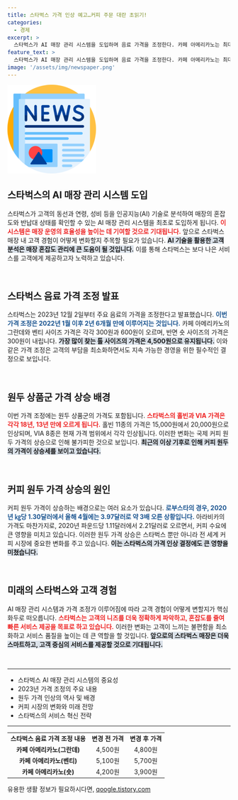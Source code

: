 ```yaml
---
title: 스타벅스 가격 인상 예고…커피 주문 대란 초읽기!
categories:
  - 경제
excerpt: >
  스타벅스가 AI 매장 관리 시스템을 도입하며 음료 가격을 조정한다. 카페 아메리카노는 최대 600원이 인상되며, 홀빈과 VIA 가격도 18년 만에 상승. 대내외 비용 부담 증가가 원인! 클릭해서 더 자세히 알아보세요!
feature_text: >
  스타벅스가 AI 매장 관리 시스템을 도입하며 음료 가격을 조정한다. 카페 아메리카노는 최대 600원이 인상되며, 홀빈과 VIA 가격도 18년 만에 상승. 대내외 비용 부담 증가가 원인! 클릭해서 더 자세히 알아보세요!
image: '/assets/img/newspaper.png'
---
```


<p><img src="/assets/img/newspaper.png" alt="kimp 속보" /></p>

<h2 data-ke-size="size26">스타벅스의 AI 매장 관리 시스템 도입</h2>

<p data-ke-size="size16">스타벅스가 고객의 동선과 연령, 성비 등을 인공지능(AI) 기술로 분석하여 매장의 혼잡도와 반납대 상태를 확인할 수 있는 AI 매장 관리 시스템을 최초로 도입하게 됩니다. <b><span style="color: #ee2323;">이 시스템은 매장 운영의 효율성을 높이는 데 기여할 것으로 기대됩니다.</span></b> 앞으로 스타벅스 매장 내 고객 경험이 어떻게 변화할지 주목할 필요가 있습니다. <b><span style="background-color: #21538527;">AI 기술을 활용한 고객 분석은 매장 혼잡도 관리에 큰 도움이 될 것입니다.</span></b> 이를 통해 스타벅스는 보다 나은 서비스를 고객에게 제공하고자 노력하고 있습니다.</p>

<p data-ke-size="size16">&nbsp;</p>

<h2 data-ke-size="size26">스타벅스 음료 가격 조정 발표</h2>

<p data-ke-size="size16">스타벅스는 2023년 12월 2일부터 주요 음료의 가격을 조정한다고 발표했습니다. <b><span style="color: #1a5490;">이번 가격 조정은 2022년 1월 이후 2년 6개월 만에 이루어지는 것입니다.</span></b> 카페 아메리카노의 그란데와 벤티 사이즈 가격은 각각 300원과 600원이 오르며, 반면 숏 사이즈의 가격은 300원이 내립니다. <b><span style="background-color: #21538527;">가장 많이 찾는 톨 사이즈의 가격은 4,500원으로 유지됩니다.</span></b> 이와 같은 가격 조정은 고객의 부담을 최소화하면서도 지속 가능한 경영을 위한 필수적인 결정으로 보입니다.</p>

<p data-ke-size="size16">&nbsp;</p>

<h2 data-ke-size="size26">원두 상품군 가격 상승 배경</h2>

<p data-ke-size="size16">이번 가격 조정에는 원두 상품군의 가격도 포함됩니다. <b><span style="color: #ee2323;">스타벅스의 홀빈과 VIA 가격은 각각 18년, 13년 만에 오르게 됩니다.</span></b> 홀빈 11종의 가격은 15,000원에서 20,000원으로 인상되며, VIA 8종은 현재 가격 범위에서 각각 인상됩니다. 이러한 변화는 국제 커피 원두 가격의 상승으로 인해 불가피한 것으로 보입니다. <b><span style="background-color: #21538527;">최근의 이상 기후로 인해 커피 원두의 가격이 상승세를 보이고 있습니다.</span></b></p>

<p data-ke-size="size16">&nbsp;</p>

<h2 data-ke-size="size26">커피 원두 가격 상승의 원인</h2>

<p data-ke-size="size16">커피 원두 가격이 상승하는 배경으로는 여러 요소가 있습니다. <b><span style="color: #1a5490;">로부스타의 경우, 2020년 ㎏당 1.30달러에서 올해 4월에는 3.97달러로 약 3배 오른 상황입니다.</span></b> 아라비카의 가격도 마찬가지로, 2020년 파운드당 1.11달러에서 2.21달러로 오르면서, 커피 수요에 큰 영향을 미치고 있습니다. 이러한 원두 가격 상승은 스타벅스 뿐만 아니라 전 세계 커피 시장에 중요한 변화를 주고 있습니다. <b><span style="background-color: #21538527;">이는 스타벅스의 가격 인상 결정에도 큰 영향을 미쳤습니다.</span></b></p>

<p data-ke-size="size16">&nbsp;</p>

<h2 data-ke-size="size26">미래의 스타벅스와 고객 경험</h2>

<p data-ke-size="size16">AI 매장 관리 시스템과 가격 조정가 이루어짐에 따라 고객 경험이 어떻게 변할지가 핵심 화두로 떠오릅니다. <b><span style="color: #ee2323;">스타벅스는 고객의 니즈를 더욱 정확하게 파악하고, 혼잡도를 줄여 빠른 서비스 제공을 목표로 하고 있습니다.</span></b> 이러한 변화는 고객이 느끼는 불편함을 최소화하고 서비스 품질을 높이는 데 큰 역할을 할 것입니다. <b><span style="background-color: #21538527;">앞으로의 스타벅스 매장은 더욱 스마트하고, 고객 중심의 서비스를 제공할 것으로 기대됩니다.</span></b></p>

<p data-ke-size="size16">&nbsp;</p>

<hr />

<ul>
    <li>스타벅스 AI 매장 관리 시스템의 중요성</li>
    <li>2023년 가격 조정의 주요 내용</li>
    <li>원두 가격 인상의 역사 및 배경</li>
    <li>커피 시장의 변화와 미래 전망</li>
    <li>스타벅스의 서비스 혁신 전략</li>
</ul>

<hr />

<table style="width: 100%; border-collapse: collapse;">
    <tr>
        <td style="text-align: center; height: 17px;"><b>스타벅스 음료 가격 조정 내용</b></td>
        <td style="text-align: center; height: 17px;"><b>변경 전 가격</b></td>
        <td style="text-align: center; height: 17px;"><b>변경 후 가격</b></td>
    </tr>
    <tr>
        <td style="text-align: center; height: 17px;"><b>카페 아메리카노(그란데)</b></td>
        <td style="text-align: center; height: 17px;">4,500원</td>
        <td style="text-align: center; height: 17px;">4,800원</td>
    </tr>
    <tr>
        <td style="text-align: center; height: 17px;"><b>카페 아메리카노(벤티)</b></td>
        <td style="text-align: center; height: 17px;">5,100원</td>
        <td style="text-align: center; height: 17px;">5,700원</td>
    </tr>
    <tr>
        <td style="text-align: center; height: 17px;"><b>카페 아메리카노(숏)</b></td>
        <td style="text-align: center; height: 17px;">4,200원</td>
        <td style="text-align: center; height: 17px;">3,900원</td>
    </tr>
</table>
유용한 생활 정보가 필요하시다면, <a href="https://qoogle.tistory.com" rel="dofollow">qoogle.tistory.com</a>


